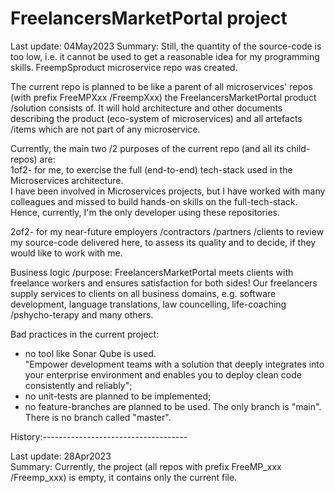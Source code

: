 # FreelancersMarketPortal project  
  
Last update: 04May2023
Summary:     Still, the quantity of the source-code is too low, i.e. it cannot be used to get a reasonable idea for my programming skills.
             FreempSproduct microservice repo was created.
  
  
The current repo is planned to be like a parent of all microservices' repos (with prefix FreeMPXxx /FreempXxx) the FreelancersMarketPortal product /solution consists of. It will hold architecture and other documents describing the product (eco-system of microservices) and all artefacts /items which are not part of any microservice.  
  
Currently, the main two /2 purposes of the current repo (and all its child-repos) are:  
1of2- for me, to exercise the full (end-to-end) tech-stack used in the Microservices architecture.  
I have been involved in Microservices projects, but I have worked with many colleagues and missed to build hands-on skills on the full-tech-stack.
Hence, currently, I'm the only developer using these repositories.  
  
2of2- for my near-future employers /contractors /partners /clients to review my source-code delivered here, to assess its quality and to decide, if they would like to work with me.  
  
  
Business logic /purpose: FreelancersMarketPortal meets clients with freelance workers and ensures satisfaction for both sides! Our freelancers supply services to clients on all business domains, e.g. software development, language translations, law councelling, life-coaching /pshycho-terapy and many others.  
  
  
  
  
  
  
Bad practices in the current project:  
- no tool like Sonar Qube is used.  
  "Empower development teams with a solution that deeply integrates into your enterprise environment and enables you to deploy clean code consistently and reliably";  
- no unit-tests are planned to be implemented;  
- no feature-branches are planned to be used. The only branch is "main". There is no branch called "master".  
  
  
  
  
  
History:------------------------------------  
  
Last update: 28Apr2023  
Summary:     Currently, the project (all repos with prefix FreeMP_xxx /Freemp_xxx) is empty, it contains only the current file.  
  
  
